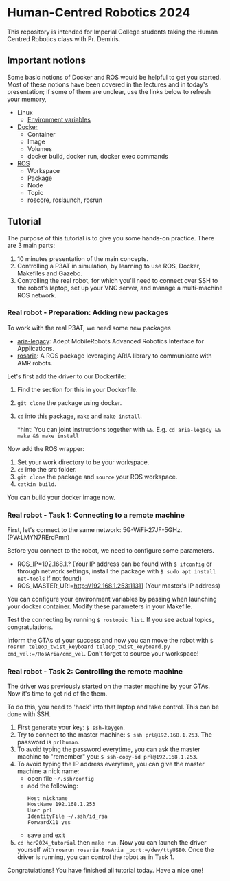 # Human-Centred Robotics 2024

This repository is intended for Imperial College students taking the Human Centred Robotics class with Pr. Demiris.

## Important notions
Some basic notions of Docker and ROS would be helpful to get you started. Most of these notions have been covered in the lectures and in today's presentation; if some of them are unclear, use the links below to refresh your memory,

- Linux
  - [Environment variables](https://www.freecodecamp.org/news/how-to-set-an-environment-variable-in-linux/)
- [Docker](https://medium.com/swlh/understand-dockerfile-dd11746ed183)
  - Container
  - Image
  - Volumes
  - docker build, docker run, docker exec commands
- [ROS](https://roboticsbackend.com/what-is-a-ros-topic/)
  - Workspace
  - Package
  - Node
  - Topic
  - roscore, roslaunch, rosrun


## Tutorial
The purpose of this tutorial is to give you some hands-on practice. There are 3 main parts:
 1) 10 minutes presentation of the main concepts.
 2) Controlling a P3AT in simulation, by learning to use ROS, Docker, Makefiles and Gazebo.
 3) Controlling the real robot, for which you'll need to connect over SSH to the robot's laptop, set up your VNC server, and manage a multi-machine ROS network.

### Real robot - Preparation: Adding new packages
To work with the real P3AT, we need some new packages
- [aria-legacy](https://github.com/moshulu/aria-legacy/): Adept MobileRobots Advanced Robotics Interface for Applications.
- [rosaria](https://github.com/amor-ros-pkg/rosaria.git): A ROS package leveraging ARIA library to communicate with AMR robots.

Let's first add the driver to our Dockerfile:
1. Find the section for this in your Dockerfile.
1. `git clone` the package using docker.
1. `cd` into this package, `make` and `make install`.

   \*hint: You can joint instructions together with `&&`. E.g. `cd aria-legacy && make && make install`

Now add the ROS wrapper:
1. Set your work directory to be your workspace.
1. `cd` into the src folder.
1. `git clone` the package and `source` your ROS workspace.
1. `catkin build`.

You can build your docker image now.

### Real robot - Task 1: Connecting to a remote machine
First, let's connect to the same network: 5G-WiFi-27JF-5GHz. (PW:LMYN7RErdPmn​)

Before you connect to the robot, we need to configure some parameters.
- ROS_IP=192.168.1.? (Your IP address can be found with `$ ifconfig` or through network settings, install the package with `$ sudo apt install net-tools` if not found)
- ROS_MASTER_URI=http://192.168.1.253:11311 (Your master's IP address) 

You can configure your environment variables by passing when launching your docker container.
Modify these parameters in your Makefile.

Test the connecting by running `$ rostopic list`. If you see actual topics, congratulations. 

Inform the GTAs of your success and now you can move the robot with `$ rosrun teleop_twist_keyboard teleop_twist_keyboard.py cmd_vel:=/RosAria/cmd_vel`. Don't forget to source your workspace!

### Real robot - Task 2: Controlling the remote machine
The driver was previously started on the master machine by your GTAs. Now it's time to get rid of the them.

To do this, you need to 'hack' into that laptop and take control. This can be done with SSH.

1. First generate your key:
`$ ssh-keygen`.
1. Try to connect to the master machine:
`$ ssh prl@192.168.1.253​`. The password is `prlhuman`.
1. To avoid typing the password everytime, you can ask the master machine to "remember" you: 
`$ ssh-copy-id prl@192.168.1.253`.
1. To avoid typing the IP address everytime, you can give the master machine a nick name:
    - open file `~/.ssh/config`
    - add the following:
        ```
        Host nickname
        HostName 192.168.1.253
        User prl
        IdentityFile ~/.ssh/id_rsa
        ForwardX11 yes
        ```
    - save and exit
1. `cd hcr2024_tutorial` then `make run`. Now you can launch the driver yourself with `rosrun rosaria RosAria _port:=/dev/ttyUSB0`. Once the driver is running, you can control the robot as in Task 1.

Congratulations! You have finished all tutorial today. Have a nice one!

